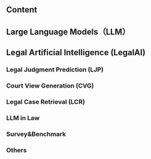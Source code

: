 ## Content
## Large Language Models（LLM）
## Legal Artificial Intelligence (LegalAI)
### Legal Judgment Prediction (LJP)
### Court View Generation (CVG)
### Legal Case Retrieval (LCR)
### LLM in Law
### Survey&Benchmark
### Others